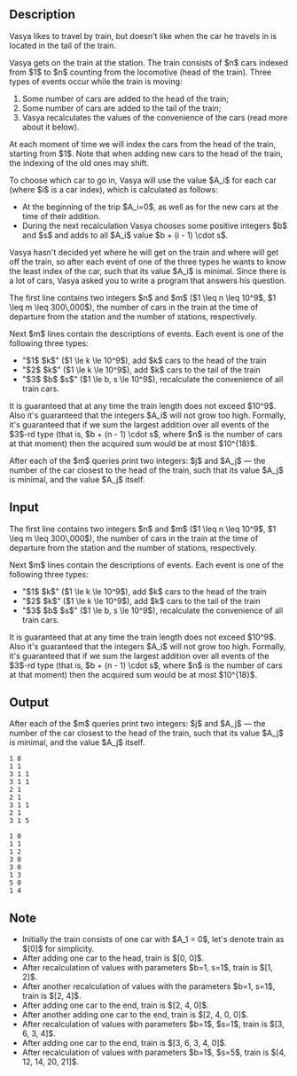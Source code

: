 ## Description

<div><p>Vasya likes to travel by train, but doesn't like when the car he travels in is located in the tail of the train.</p><p>Vasya gets on the train at the station. The train consists of $n$ cars indexed from $1$ to $n$ counting from the locomotive (head of the train). Three types of events occur while the train is moving:</p><ol> <li> Some number of cars are added to the head of the train; </li><li> Some number of cars are added to the tail of the train; </li><li> Vasya recalculates the values of the convenience of the cars (read more about it below). </li></ol><p>At each moment of time we will index the cars from the head of the train, starting from $1$. Note that when adding new cars to the head of the train, the indexing of the old ones may shift.</p><p>To choose which car to go in, Vasya will use the value $A_i$ for each car (where $i$ is a car index), which is calculated as follows:</p><ul> <li> At the beginning of the trip $A_i=0$, as well as for the new cars at the time of their addition. </li><li> During the next recalculation Vasya chooses some <span class="tex-font-style-bf">positive</span> integers $b$ and $s$ and adds to all $A_i$ value $b + (i - 1) \cdot s$. </li></ul><p>Vasya hasn't decided yet where he will get on the train and where will get off the train, so after each event of one of the three types he wants to know the least index of the car, such that its value $A_i$ is minimal. Since there is a lot of cars, Vasya asked you to write a program that answers his question.</p></div><div class="input-specification"><p>The first line contains two integers $n$ and $m$ ($1 \leq n \leq 10^9$, $1 \leq m \leq 300\,000$), the number of cars in the train at the time of departure from the station and the number of stations, respectively.</p><p>Next $m$ lines contain the descriptions of events. Each event is one of the following three types:</p><ul> <li> "$1$ $k$" ($1 \le k \le 10^9$), add $k$ cars to the head of the train </li><li> "$2$ $k$" ($1 \le k \le 10^9$), add $k$ cars to the tail of the train </li><li> "$3$ $b$ $s$" ($1 \le b, s \le 10^9$), recalculate the convenience of all train cars. </li></ul><p>It is guaranteed that at any time the train length does not exceed $10^9$. Also it's guaranteed that the integers $A_i$ will not grow too high. Formally, it's guaranteed that if we sum the largest addition over all events of the $3$-rd type (that is, $b + (n - 1) \cdot s$, where $n$ is the number of cars at that moment) then the acquired sum would be at most $10^{18}$.</p></div><div class="output-specification"><p>After each of the $m$ queries print two integers: $j$ and $A_j$&nbsp;— the number of the car closest to the head of the train, such that its value $A_j$ is minimal, and the value $A_j$ itself.</p></div>

## Input

<p>The first line contains two integers $n$ and $m$ ($1 \leq n \leq 10^9$, $1 \leq m \leq 300\,000$), the number of cars in the train at the time of departure from the station and the number of stations, respectively.</p><p>Next $m$ lines contain the descriptions of events. Each event is one of the following three types:</p><ul> <li> "$1$ $k$" ($1 \le k \le 10^9$), add $k$ cars to the head of the train </li><li> "$2$ $k$" ($1 \le k \le 10^9$), add $k$ cars to the tail of the train </li><li> "$3$ $b$ $s$" ($1 \le b, s \le 10^9$), recalculate the convenience of all train cars. </li></ul><p>It is guaranteed that at any time the train length does not exceed $10^9$. Also it's guaranteed that the integers $A_i$ will not grow too high. Formally, it's guaranteed that if we sum the largest addition over all events of the $3$-rd type (that is, $b + (n - 1) \cdot s$, where $n$ is the number of cars at that moment) then the acquired sum would be at most $10^{18}$.</p>

## Output

<p>After each of the $m$ queries print two integers: $j$ and $A_j$&nbsp;— the number of the car closest to the head of the train, such that its value $A_j$ is minimal, and the value $A_j$ itself.</p>





```input1
1 8
1 1
3 1 1
3 1 1
2 1
2 1
3 1 1
2 1
3 1 5
```




```output1
1 0
1 1
1 2
3 0
3 0
1 3
5 0
1 4
```



## Note

<ul> <li> Initially the train consists of one car with $A_1 = 0$, let's denote train as $[0]$ for simplicity.</li><li> After adding one car to the head, train is $[0, 0]$.</li><li> After recalculation of values with parameters $b=1, s=1$, train is $[1, 2]$.</li><li> After another recalculation of values with the parameters $b=1, s=1$, train is $[2, 4]$.</li><li> After adding one car to the end, train is $[2, 4, 0]$.</li><li> After another adding one car to the end, train is $[2, 4, 0, 0]$.</li><li> After recalculation of values with parameters $b=1$, $s=1$, train is $[3, 6, 3, 4]$.</li><li> After adding one car to the end, train is $[3, 6, 3, 4, 0]$.</li><li> After recalculation of values with parameters $b=1$, $s=5$, train is $[4, 12, 14, 20, 21]$.</li></ul>
